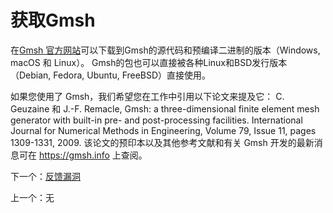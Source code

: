 # 获取Gmsh

在[Gmsh 官方网站](https://gmsh.info)可以下载到Gmsh的源代码和预编译二进制的版本（Windows, macOS 和 Linux）。 Gmsh的包也可以直接被各种Linux和BSD发行版本（Debian, Fedora, Ubuntu, FreeBSD）直接使用。



如果您使用了 Gmsh，我们希望您在工作中引用以下论文来提及它： C. Geuzaine 和 J.-F. Remacle, Gmsh: a three-dimensional finite element mesh generator with built-in pre- and post-processing facilities. International Journal for Numerical Methods in Engineering, Volume 79, Issue 11, pages 1309-1331, 2009. 该论文的预印本以及其他参考文献和有关 Gmsh 开发的最新消息可在 https://gmsh.info 上查阅。



下一个：[反馈漏洞](./reporting_a_bug.md)

上一个：无



